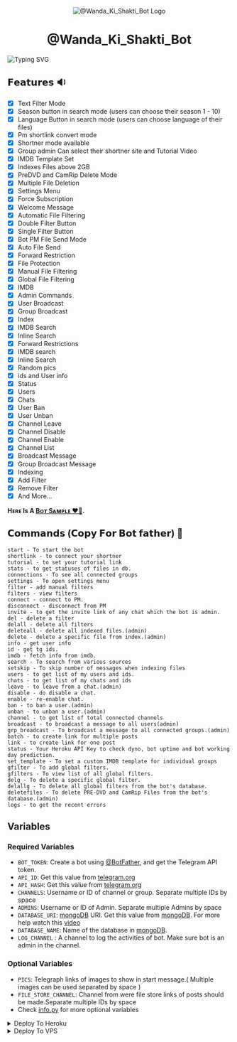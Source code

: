 <p align="center">
  <img src="https://telegra.ph/file/f5aa76e774ea0d510bb69.jpg" alt="@Wanda_Ki_Shakti_Bot Logo">
</p>
<h1 align="center">
  @Wanda_Ki_Shakti_Bot
</h1>

![Typing SVG](https://readme-typing-svg.herokuapp.com/?lines=Welcome+To+Wanda+ki+Shakti+Bot;A+Simple+And+Very+Powerful+Bot!;A+Bot+With+Text+Filter+Mode;Pm+Shortner+Mode;Language+and+season+choosing+button+in+search+mode;Tutorial+adding+mode;Indexes+Files+Above+2GB;Start+Message+With+Pic!;And+Many+More+Features!)
</p>

## 𝗙𝗲𝗮𝘁𝘂𝗿𝗲𝘀 🔉
- [x] Text Filter Mode
- [x] Season button in search mode (users can choose their season 1 - 10)
- [x] Language Button in search mode (users can choose language of their files)
- [x] Pm shortlink convert mode
- [x] Shortner mode available 
- [x] Group admin Can select their shortner site and Tutorial Video
- [x] IMDB Template Set
- [x] Indexes Files above 2GB
- [x] PreDVD and CamRip Delete Mode
- [x] Multiple File Deletion
- [x] Settings Menu
- [x] Force Subscription
- [x] Welcome Message
- [x] Automatic File Filtering
- [x] Double Filter Button
- [x] Single Filter Button
- [x] Bot PM File Send Mode
- [x] Auto File Send
- [x] Forward Restriction
- [x] File Protection
- [x] Manual File Filtering
- [x] Global File Filtering
- [x] IMDB
- [x] Admin Commands
- [x] User Broadcast
- [x] Group Broadcast
- [x] Index
- [x] IMDB Search
- [x] Inline Search
- [x] Forward Restrictions
- [x] IMDB search
- [x] Inline Search
- [x] Random pics
- [x] ids and User info
- [x] Status
- [x] Users
- [x] Chats
- [x] User Ban
- [x] User Unban
- [x] Channel Leave
- [x] Channel Disable
- [x] Channel Enable
- [x] Channel List
- [x] Broadcast Message
- [x] Group Broadcast Message
- [x] Indexing
- [x] Add Filter
- [x] Remove Filter
- [x] And More...

<b>Hᴇʀᴇ Is A <a href='https://t.me/Wanda_Ki_Shakti_Bot'>Bᴏᴛ Sᴀᴍᴘʟᴇ ❤️‍🔥</a>.</b>

## 𝗖𝗼𝗺𝗺𝗮𝗻𝗱𝘀 (𝗖𝗼𝗽𝘆 𝗙𝗼𝗿 𝗕𝗼𝘁 𝗳𝗮𝘁𝗵𝗲𝗿) 🥶
```
start - To start the bot
shortlink - to connect your shortner
tutorial - to set your tutorial link
stats - to get statuses of files in db.
connections - To see all connected groups
settings - To open settings menu
filter - add manual filters
filters - view filters
connect - connect to PM.
disconnect - disconnect from PM
invite - to get the invite link of any chat which the bot is admin.
del - delete a filter
delall - delete all filters
deleteall - delete all indexed files.(admin)
delete - delete a specific file from index.(admin)
info - get user info
id - get tg ids.
imdb - fetch info from imdb.
search - To search from various sources
setskip - To skip number of messages when indexing files
users - to get list of my users and ids.
chats - to get list of my chats and ids
leave - to leave from a chat.(admin)
disable - do disable a chat.
enable - re-enable chat.
ban - to ban a user.(admin)
unban - to unban a user.(admin)
channel - to get list of total connected channels
broadcast - to broadcast a message to all users(admin)
grp_broadcast - To broadcast a message to all connected groups.(admin)
batch - to create link for multiple posts
link - to create link for one post
status - Your Heroku API Key to check dyno, bot uptime and bot working day prediction.
set_template - To set a custom IMDB template for individual groups
gfilter - To add global filters.
gfilters - To view list of all global filters.
delg - To delete a specific global filter.
delallg - To delete all global filters from the bot's database.
deletefiles - To delete PRE-DVD and CamRip Files from the bot's database.(admin)
logs - to get the recent errors
```

## Variables

### Required Variables
* `BOT_TOKEN`: Create a bot using [@BotFather](https://telegram.dog/BotFather), and get the Telegram API token.
* `API_ID`: Get this value from [telegram.org](https://my.telegram.org/apps)
* `API_HASH`: Get this value from [telegram.org](https://my.telegram.org/apps)
* `CHANNELS`: Username or ID of channel or group. Separate multiple IDs by space
* `ADMINS`: Username or ID of Admin. Separate multiple Admins by space
* `DATABASE_URI`: [mongoDB](https://www.mongodb.com) URI. Get this value from [mongoDB](https://www.mongodb.com). For more help watch this [video](https://youtu.be/1G1XwEOnxxo)
* `DATABASE_NAME`: Name of the database in [mongoDB](https://www.mongodb.com).
* `LOG_CHANNEL` : A channel to log the activities of bot. Make sure bot is an admin in the channel.
### Optional Variables
* `PICS`: Telegraph links of images to show in start message.( Multiple images can be used separated by space )
* `FILE_STORE_CHANNEL`: Channel from were file store links of posts should be made.Separate multiple IDs by space
* Check [info.py](https://github.com/Singhsawan/Pmshortner2
) for more optional variables


<details><summary>Deploy To Heroku</summary>
<p>
<br>
<a href="https://heroku.com/deploy?template=https://github.com/Moviesbotz/Auto-filter-Urlshortener-All">
  <img src="https://www.herokucdn.com/deploy/button.svg" alt="Deploy To Heroku">
</a>
</p>
</details>

<details><summary>Deploy To VPS</summary>
<p>
<pre>
git clone https://github.com/Singhsawan/Pmshortner2
# Install Packages
pip3 install -U -r requirements.txt
Edit info.py with variables as given below then run bot
python3 bot.py
</pre>
</p>
</details>
